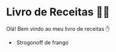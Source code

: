 # Livro de Receitas :man_cook:

Olá! Bem vindo ao meu livro de receitas :hand:

- ​	Strogonoff de frango



